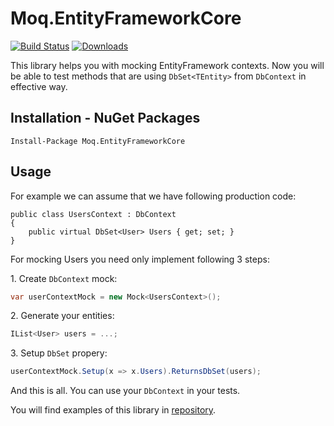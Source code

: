 # Moq.EntityFrameworkCore
[![Build Status](https://travis-ci.org/MichalJankowskii/Moq.EntityFrameworkCore.svg?branch=master)](https://travis-ci.org/MichalJankowskii/Moq.EntityFrameworkCore)
[![Downloads](https://img.shields.io/nuget/dt/Moq.EntityFrameworkCore.svg)](https://www.nuget.org/packages/Moq.EntityFrameworkCore/)

This library helps you with mocking EntityFramework contexts. Now you will be able to test methods that are using `DbSet<TEntity>` from `DbContext` in effective way.
## Installation - NuGet Packages
```
Install-Package Moq.EntityFrameworkCore
```

## Usage
For example we can assume that we have following production code:
```
public class UsersContext : DbContext
{
    public virtual DbSet<User> Users { get; set; }
}
```

For mocking Users you need only implement following 3 steps:

1\. Create `DbContext` mock:
```csharp
var userContextMock = new Mock<UsersContext>();
```
2\. Generate your entities:
```csharp
IList<User> users = ...;
```
3\. Setup `DbSet` propery:
```csharp
userContextMock.Setup(x => x.Users).ReturnsDbSet(users);
```

And this is all. You can use your `DbContext` in your tests.

You will find examples of this library in [repository](https://github.com/MichalJankowskii/Moq.EntityFrameworkCore/blob/master/src/Moq.EntityFrameworkCore.Examples/UsersServiceTest.cs).
